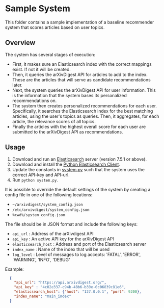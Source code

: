 # Sample System

This folder contains a sample implementation of a baseline recommender system that scores articles based on user topics.


## Overview

The system has several stages of execution:
  * First, it makes sure an Elasticsearch index with the correct mappings exist.  If not it will be created.
  * Then, it queries the arXivDigest API for articles to add to the index.  These are the articles that will serve as candidate recommendations later.
  * Next, the system queries the arXivDigest API for user information.  This is the information that the system bases its personalized recommendations on.
  * The system then creates personalized recommendations for each user.  Specifically, it searches the Elasticsearch index for the best matching articles, using the user's topics as queries.  Then, it aggregates, for each article, the relevance scores of all topics.
  * Finally the articles with the highest overall score for each user are submitted to the arXivDigest API as recommendations.


## Usage

  1. Download and run an [Elasticsearch](https://www.elastic.co/downloads/elasticsearch) server (version 7.5.1 or above).
  2. Download and install the [Python Elasticsearch Client](https://elasticsearch-py.readthedocs.io/en/master/).
  3. Update the constants in [system.py](sample/system.py) such that the system uses the correct API-key and API-url.
  4. Run `python system.py`.

 It is possible to override the default settings of the system by creating a config file in one of the following locations:
   * `~/arxivdigest/system_config.json`
   * `/etc/arxivdigest/system_config.json`
   * `%cwd%/system_config.json`
 
The file should be in JSON format and include the following keys:   
   * `api_url` : Address of the arXivdigest API 
   * `api_key` : An active API key for the arXivDigest API
   * `elasticsearch_host` : Address and port of the Elasticsearch server
   * `index_name` : Name of the index that will be used
   * `log_level` : Level of messages to log accepts: 'FATAL', 'ERROR', 'WARNING', 'INFO', 'DEBUG'

Example:

```json
  {
    "api_url": "https://api.arxivdigest.org/",
    "api_key" : "4c02e337-c94b-48b6-b30e-0c06839c81e6",
    "elasticsearch_host": {"host": "127.0.0.1", "port": 9200},
    "index_name": "main_index"
  }
```
